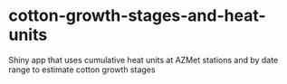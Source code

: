 # cotton-growth-stages-and-heat-units
Shiny app that uses cumulative heat units at AZMet stations and by date range to estimate cotton growth stages
